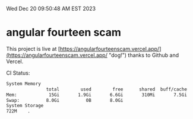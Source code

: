 Wed Dec 20 09:50:48 AM EST 2023

# angular fourteen scam


This project is live at [https://angularfourteenscam.vercel.app/](https://angularfourteenscam.vercel.app/ "dog!") thanks to Github and Vercel.

CI Status: 

```bash
System Memory
               total        used        free      shared  buff/cache   available
Mem:            15Gi       1.9Gi       6.6Gi       310Mi       7.5Gi        13Gi
Swap:          8.0Gi          0B       8.0Gi
System Storage
722M	.
